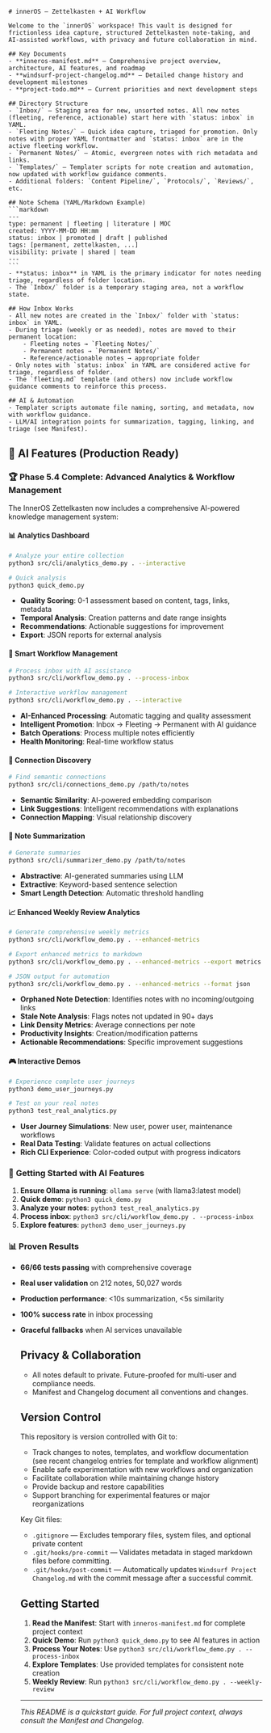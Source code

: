     # innerOS — Zettelkasten + AI Workflow

    Welcome to the `innerOS` workspace! This vault is designed for frictionless idea capture, structured Zettelkasten note-taking, and AI-assisted workflows, with privacy and future collaboration in mind.

    ## Key Documents
    - **inneros-manifest.md** — Comprehensive project overview, architecture, AI features, and roadmap
    - **windsurf-project-changelog.md** — Detailed change history and development milestones
    - **project-todo.md** — Current priorities and next development steps

    ## Directory Structure
    - `Inbox/` — Staging area for new, unsorted notes. All new notes (fleeting, reference, actionable) start here with `status: inbox` in YAML.
    - `Fleeting Notes/` — Quick idea capture, triaged for promotion. Only notes with proper YAML frontmatter and `status: inbox` are in the active fleeting workflow.
    - `Permanent Notes/` — Atomic, evergreen notes with rich metadata and links.
    - `Templates/` — Templater scripts for note creation and automation, now updated with workflow guidance comments.
    - Additional folders: `Content Pipeline/`, `Protocols/`, `Reviews/`, etc.

    ## Note Schema (YAML/Markdown Example)
    ```markdown
    ---
    type: permanent | fleeting | literature | MOC
    created: YYYY-MM-DD HH:mm
    status: inbox | promoted | draft | published
    tags: [permanent, zettelkasten, ...]
    visibility: private | shared | team
    ---
    ```
    - **status: inbox** in YAML is the primary indicator for notes needing triage, regardless of folder location.
    - The `Inbox/` folder is a temporary staging area, not a workflow state.

    ## How Inbox Works
    - All new notes are created in the `Inbox/` folder with `status: inbox` in YAML.
    - During triage (weekly or as needed), notes are moved to their permanent location:
        - Fleeting notes → `Fleeting Notes/`
        - Permanent notes → `Permanent Notes/`
        - Reference/actionable notes → appropriate folder
    - Only notes with `status: inbox` in YAML are considered active for triage, regardless of folder.
    - The `fleeting.md` template (and others) now include workflow guidance comments to reinforce this process.

    ## AI & Automation
    - Templater scripts automate file naming, sorting, and metadata, now with workflow guidance.
    - LLM/AI integration points for summarization, tagging, linking, and triage (see Manifest).

## 🤖 AI Features (Production Ready)

### 🏆 **Phase 5.4 Complete: Advanced Analytics & Workflow Management**

The InnerOS Zettelkasten now includes a comprehensive AI-powered knowledge management system:

#### 📊 **Analytics Dashboard**
```bash
# Analyze your entire collection
python3 src/cli/analytics_demo.py . --interactive

# Quick analysis
python3 quick_demo.py
```
- **Quality Scoring**: 0-1 assessment based on content, tags, links, metadata
- **Temporal Analysis**: Creation patterns and date range insights
- **Recommendations**: Actionable suggestions for improvement
- **Export**: JSON reports for external analysis

#### 🔄 **Smart Workflow Management**
```bash
# Process inbox with AI assistance
python3 src/cli/workflow_demo.py . --process-inbox

# Interactive workflow management
python3 src/cli/workflow_demo.py . --interactive
```
- **AI-Enhanced Processing**: Automatic tagging and quality assessment
- **Intelligent Promotion**: Inbox → Fleeting → Permanent with AI guidance
- **Batch Operations**: Process multiple notes efficiently
- **Health Monitoring**: Real-time workflow status

#### 🔗 **Connection Discovery**
```bash
# Find semantic connections
python3 src/cli/connections_demo.py /path/to/notes
```
- **Semantic Similarity**: AI-powered embedding comparison
- **Link Suggestions**: Intelligent recommendations with explanations
- **Connection Mapping**: Visual relationship discovery

#### 📝 **Note Summarization**
```bash
# Generate summaries
python3 src/cli/summarizer_demo.py /path/to/notes
```
- **Abstractive**: AI-generated summaries using LLM
- **Extractive**: Keyword-based sentence selection
- **Smart Length Detection**: Automatic threshold handling

#### 📈 **Enhanced Weekly Review Analytics**
```bash
# Generate comprehensive weekly metrics
python3 src/cli/workflow_demo.py . --enhanced-metrics

# Export enhanced metrics to markdown
python3 src/cli/workflow_demo.py . --enhanced-metrics --export metrics.md

# JSON output for automation
python3 src/cli/workflow_demo.py . --enhanced-metrics --format json
```
- **Orphaned Note Detection**: Identifies notes with no incoming/outgoing links
- **Stale Note Analysis**: Flags notes not updated in 90+ days
- **Link Density Metrics**: Average connections per note
- **Productivity Insights**: Creation/modification patterns
- **Actionable Recommendations**: Specific improvement suggestions

#### 🎮 **Interactive Demos**
```bash
# Experience complete user journeys
python3 demo_user_journeys.py

# Test on your real notes
python3 test_real_analytics.py
```
- **User Journey Simulations**: New user, power user, maintenance workflows
- **Real Data Testing**: Validate features on actual collections
- **Rich CLI Experience**: Color-coded output with progress indicators

### 🚀 **Getting Started with AI Features**

1. **Ensure Ollama is running**: `ollama serve` (with llama3:latest model)
2. **Quick demo**: `python3 quick_demo.py`
3. **Analyze your notes**: `python3 test_real_analytics.py`
4. **Process inbox**: `python3 src/cli/workflow_demo.py . --process-inbox`
5. **Explore features**: `python3 demo_user_journeys.py`

### 📊 **Proven Results**
- **66/66 tests passing** with comprehensive coverage
- **Real user validation** on 212 notes, 50,027 words
- **Production performance**: <10s summarization, <5s similarity
- **100% success rate** in inbox processing
- **Graceful fallbacks** when AI services unavailable

    ## Privacy & Collaboration
    - All notes default to private. Future-proofed for multi-user and compliance needs.
    - Manifest and Changelog document all conventions and changes.

    ## Version Control
    This repository is version controlled with Git to:
    - Track changes to notes, templates, and workflow documentation (see recent changelog entries for template and workflow alignment)
    - Enable safe experimentation with new workflows and organization
    - Facilitate collaboration while maintaining change history
    - Provide backup and restore capabilities
    - Support branching for experimental features or major reorganizations

    Key Git files:
    - `.gitignore` — Excludes temporary files, system files, and optional private content
    - `.git/hooks/pre-commit` — Validates metadata in staged markdown files before committing.
    - `.git/hooks/post-commit` — Automatically updates `Windsurf Project Changelog.md` with the commit message after a successful commit.

    ## Getting Started
    1. **Read the Manifest**: Start with `inneros-manifest.md` for complete project context
    2. **Quick Demo**: Run `python3 quick_demo.py` to see AI features in action
    3. **Process Your Notes**: Use `python3 src/cli/workflow_demo.py . --process-inbox`
    4. **Explore Templates**: Use provided templates for consistent note creation
    5. **Weekly Review**: Run `python3 src/cli/workflow_demo.py . --weekly-review`

    ---

    _This README is a quickstart guide. For full project context, always consult the Manifest and Changelog._
